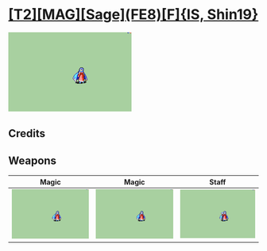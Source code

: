 # [\[T2\]\[MAG\]\[Sage\]\(FE8\)\[F\]{IS, Shin19}](./%5BT2%5D%5BMAG%5D%5BSage%5D(FE8)%5BF%5D%7BIS,%20Shin19%7D)

<img src="./6.%20Magic/Magic_000.png" alt="[T2][MAG][Sage](FE8)[F]{IS, Shin19} standing" />

## Credits



## Weapons


|Magic |Magic |Staff |
|  :---: | :---: | :---: |
| <img alt="Magic animation" src="./6.%20Magic/Magic.gif" /> | <img alt="Magic animation" src="./6.%20Magic%20(Fixed)%20%7BShin19%7D/Magic.gif" /> | <img alt="Staff animation" src="./7.%20Staff/Staff.gif" /> |
